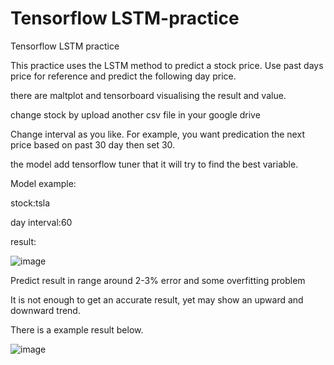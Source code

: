# Tensorflow LSTM-practice

Tensorflow LSTM practice

This practice uses the LSTM method to predict a stock price. 
Use past days price for reference and predict the following day price.

there are maltplot and tensorboard  visualising the result and value.

change stock by upload another csv file in your google drive

Change interval as you like.
For example, you want predication the next price based on past 30 day then set 30.

the model add tensorflow tuner that it will try to find the best variable.

Model example:

stock:tsla

day interval:60

result:

![image](https://github.com/benbenfai/LSTM-stock-price-prediction/blob/main/unknown.png)

Predict result in range around 2-3% error and some overfitting problem

It is not enough to get an accurate result, yet may show an upward and downward trend.

There is a example result below.

![image](https://github.com/benbenfai/LSTM-stock-price-prediction/blob/main/result.png)
